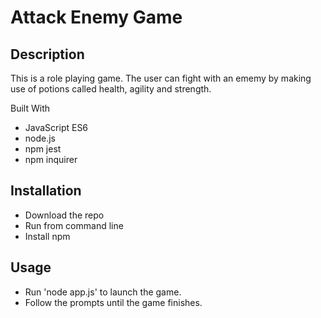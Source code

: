 # Attack Enemy Game

## Description
This is a role playing game. The user can fight with an ememy by making use of potions called health, agility and strength.

Built With  

   *  JavaScript ES6
   *  node.js
   *  npm jest
   *  npm inquirer

## Installation
   *  Download the repo
   *  Run from command line
   *  Install npm

## Usage
   *  Run 'node app.js' to launch the game.
   *  Follow the prompts until the game finishes.